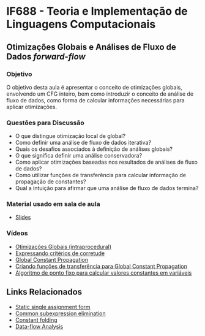 # IF688 - Teoria e Implementação de Linguagens Computacionais

## Otimizações Globais e Análises de Fluxo de Dados _forward-flow_

### Objetivo

O objetivo desta aula é apresentar o conceito de otimizações globais, envolvendo um CFG inteiro, bem como introduzir o conceito de análise de fluxo de dados, como forma de calcular informações necessárias para aplicar otimizações. 

### Questões para Discussão

- O que distingue otimização local de global?
- Como definir uma análise de fluxo de dados iterativa?
- Quais os desafios associados à definição de análises globais?
- O que significa definir uma análise conservadora?
- Como aplicar otimizações baseadas nos resultados de análises de fluxo de dados?
- Como utilizar funções de transferência para calcular informação de propagação de constantes?
- Qual a intuição para afirmar que uma análise de fluxo de dados termina? 

### Material usado em sala de aula

- [Slides](https://drive.google.com/file/d/16OLpJy0FKWWOCTpWY3GW9EHEMxvTYYJ8/view)

### Vídeos

- [Otimizações Globais (intraprocedural)](https://www.youtube.com/watch?v=5QCPI-tLaig)
- [Expressando critérios de corretude](https://www.youtube.com/watch?v=gJzEQc3pmpo)
- [Global Constant Propagation](https://www.youtube.com/watch?v=WrUgJ8dedQw)
- [Criando funções de transferência para Global Constant Propagation](https://www.youtube.com/watch?v=FcXLDT34WUY)
- [Algoritmo de ponto fixo para calcular valores constantes em variáveis](https://www.youtube.com/watch?v=U1RGdehABYE)

## Links Relacionados

- [Static single assignment form](https://en.wikipedia.org/wiki/Static_single_assignment_form)
- [Common subexpression elimination](https://en.wikipedia.org/wiki/Common_subexpression_elimination)
- [Constant folding](https://en.wikipedia.org/wiki/Constant_folding)
- [Data-flow Analysis](https://en.wikipedia.org/wiki/Data-flow_analysis)